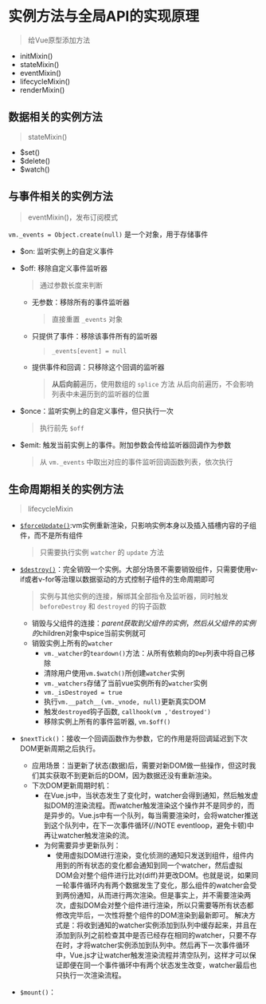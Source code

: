 # 实例方法与全局API的实现原理

> 给Vue原型添加方法

* initMixin()
* stateMixin()
* eventMixin()
* lifecycleMixin()
* renderMixin()

## 数据相关的实例方法

> stateMixin()

* $set()
* $delete()
* $watch()

## 与事件相关的实例方法

> eventMixin()，发布订阅模式

`vm._events = Object.create(null)` 是一个对象，用于存储事件

* $on: 监听实例上的自定义事件
* $off: 移除自定义事件监听器
  > 通过参数长度来判断
  + 无参数：移除所有的事件监听器
    > 直接重置 `_events` 对象

  + 只提供了事件：移除该事件所有的监听器
    > `_events[event] = null`

  + 提供事件和回调：只移除这个回调的监听器
    > **从后向前**遍历，使用数组的 `splice` 方法
    > 从后向前遍历，不会影响列表中未遍历到的监听器的位置

* $once：监听实例上的自定义事件，但只执行一次
  > 执行前先 `$off`

* $emit: 触发当前实例上的事件。附加参数会传给监听器回调作为参数
  > 从 `vm._events` 中取出对应的事件监听回调函数列表，依次执行

## 生命周期相关的实例方法

> lifecycleMixin

* [`$forceUpdate()`](../../geektime/dist/vue.2.6.14.js#4131):vm实例重新渲染，只影响实例本身以及插入插槽内容的子组件，而不是所有组件
  > 只需要执行实例 `watcher` 的 `update` 方法
* [`$destroy()`](../../geektime/dist/vue.2.6.14.js#L4138)：完全销毁一个实例。大部分场景不需要销毁组件，只需要使用v-if或者v-for等治理以数据驱动的方式控制子组件的生命周期即可
  > 实例与其他实例的连接，解绑其全部指令及监听器，同时触发 `beforeDestroy` 和 `destroyed` 的钩子函数
  + 销毁与父组件的连接：$parent获取到父组件的实例，然后从父组件的实例的$children对象中spice当前实例就可
  + 销毁实例上所有的`watcher`
    - `vm._watcher`的`teardown()`方法：从所有依赖向的`Dep`列表中将自己移除
    - 清除用户使用`vm.$watch()`所创建`watcher`实例
    - `vm._watchers`存储了当前vue实例所有的`watcher`实例
    - `vm._isDestroyed = true`
    - 执行`vm.__patch__(vm._vnode, null)`更新真实DOM
    - 触发`destroyed`钩子函数, `callhook(vm ,'destroyed')`
    - 移除实例上所有的事件监听器, `vm.$off()`
* `$nextTick()`：接收一个回调函数作为参数，它的作用是将回调延迟到下次DOM更新周期之后执行。
  + 应用场景：当更新了状态(数据)后，需要对新DOM做一些操作，但这时我们其实获取不到更新后的DOM，因为数据还没有重新渲染。
  + 下次DOM更新周期时机：
    - 在Vue.js中，当状态发生了变化时，watcher会得到通知，然后触发虚拟DOM的渲染流程。而watcher触发渲染这个操作并不是同步的，而是异步的。Vue.js中有一个队列，每当需要渲染时，会将watcher推送到这个队列中，在下一次事件循环(//NOTE eventloop，避免卡顿)中再让watcher触发渲染的流。
    - 为何需要异步更新队列：
      - 使用虚拟DOM进行渲染，变化侦测的通知只发送到组件，组件内用到的所有状态的变化都会通知到同一个watcher，然后虚拟DOM会对整个组件进行比对(diff)并更改DOM。也就是说，如果同一轮事件循环内有两个数据发生了变化，那么组件的watcher会受到两份通知，从而进行两次渲染。但是事实上，并不需要渲染两次，虚拟DOM会对整个组件进行渲染，所以只需要等所有状态都修改完毕后，一次性将整个组件的DOM渲染到最新即可。
      解决方式是：将收到通知的watcher实例添加到队列中缓存起来，并且在添加到队列之前检查其中是否已经存在相同的watcher，只要不存在时，才将watcher实例添加到队列中。然后再下一次事件循环中，Vue.js才让watcher触发渲染流程并清空队列，这样才可以保证即便在同一个事件循环中有两个状态发生改变，watcher最后也只执行一次渲染流程。

* `$mount()`：

